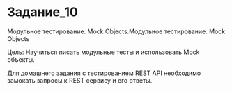 # Задание_10
Модульное тестирование. Mock Objects.Модульное тестирование. Mock Objects

Цель:
Научиться писать модульные тесты и использовать Mock объекты.

Для домашнего задания с тестированием REST API необходимо замокать запросы к REST сервису и его ответы. 